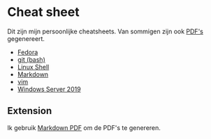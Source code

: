 # Cheat sheet

Dit zijn mijn persoonlijke cheatsheets. Van sommigen zijn ook [PDF's](~/PDF) gegenereert.

- [Fedora](fedora-CLI.md)
- [git (bash)](git.md)
- [Linux Shell](linuxShell.md)
- [Markdown](markdown.md)
- [vim](vimcheet.md)
- [Windows Server 2019](windowsServer19.md)

## Extension

Ik gebruik [Markdown PDF](https://marketplace.visualstudio.com/items?itemName=yzane.markdown-pdf) om de PDF's te genereren.
